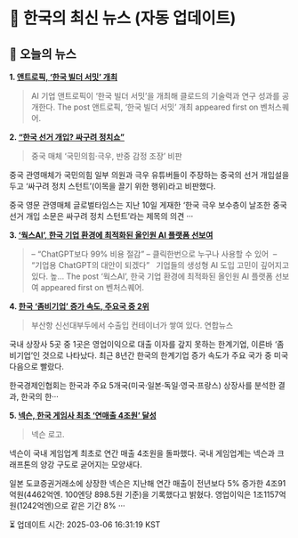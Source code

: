 # 📢 한국의 최신 뉴스 (자동 업데이트)

## 📰 오늘의 뉴스
**1. [앤트로픽, ‘한국 빌더 서밋’ 개최](https://www.venturesquare.net/959117)**
> AI 기업 앤트로픽이 ‘한국 빌더 서밋’을 개최해 클로드의 기술력과 연구 성과를 공개한다.
The post 앤트로픽, ‘한국 빌더 서밋’ 개최 appeared first on 벤처스퀘어.

**2. [“한국 선거 개입? 싸구려 정치쇼”](https://www.khan.co.kr/article/202502112057025)**
> 중국 매체 ‘국민의힘·극우, 반중 감정 조장’ 비판

중국 관영매체가 국민의힘 일부 의원과 극우 유튜버들이 주장하는 중국의 선거 개입설을 두고 ‘싸구려 정치 스턴트’(이목을 끌기 위한 행위)라고 비판했다.

중국 영문 관영매체 글로벌타임스는 지난 10일 게재한 ‘한국 극우 보수층이 날조한 중국 선거 개입 소문은 싸구려 정치 스턴트’라는 제목의 의견 ···

**3. [‘웍스AI’, 한국 기업 환경에 최적화된 올인원 AI 플랫폼 선보여](https://www.venturesquare.net/956743)**
> – “ChatGPT보다 99% 비용 절감” – 클릭한번으로 누구나 사용할 수 있어  – “기업용 ChatGPT의 대안이 되겠다”   기업들의 생성형 AI 도입 고민이 깊어지고 있다. 높...
The post ‘웍스AI’, 한국 기업 환경에 최적화된 올인원 AI 플랫폼 선보여 appeared first on 벤처스퀘어.

**4. [한국 ‘좀비기업’ 증가 속도, 주요국 중 2위](https://www.khan.co.kr/article/202502061016001)**
> 부산항 신선대부두에서 수출입 컨테이너가 쌓여 있다. 연합뉴스

국내 상장사 5곳 중 1곳은 영업이익으로 대출 이자를 갚지 못하는 한계기업, 이른바 ‘좀비기업’인 것으로 나타났다. 최근 8년간 한국의 한계기업 증가 속도가 주요 국가 중 미국 다음으로 빨랐다.

한국경제인협회는 한국과 주요 5개국(미국·일본·독일·영국·프랑스) 상장사를 분석한 결과, 한국의 한···

**5. [넥슨, 한국 게임사 최초 ‘연매출 4조원’ 달성](https://www.khan.co.kr/article/202502131654001)**
> 넥슨 로고.

넥슨이 국내 게임업계 최초로 연간 매출 4조원을 돌파했다. 국내 게임업계는 넥슨과 크래프톤의 양강 구도로 굳어지는 모양새다.

일본 도쿄증권거래소에 상장한 넥슨은 지난해 연간 매출이 전년보다 5% 증가한 4조91억원(4462억엔. 100엔당 898.5원 기준)을 기록했다고 밝혔다. 영업이익은 1조1157억원(1242억엔)으로 같은 기간 8% ···


⏳ 업데이트 시간: 2025-03-06 16:31:19 KST
